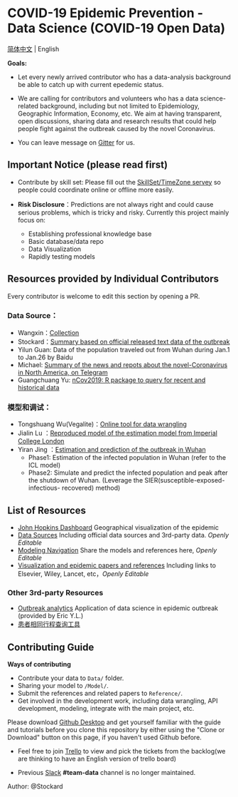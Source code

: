 # COVID-19 Epidemic Prevention - Data Science (COVID-19 Open Data)

[简体中文](./README.md) | English

**Goals:**

- Let every newly arrived contributor who has a data-analysis background be able to catch up with current epedemic status.
- We are calling for contributors and volunteers who has a data science-related background, including but not limited to Epidemiology, Geographic Information, Economy, etc. We aim at having transparent, open discussions, sharing data and research results that could help people fight against the outbreak caused by the novel Coronavirus.

- You can leave message on [Gitter](https://gitter.im/Glacier-Data/community#) for us.

## Important Notice (please read first)

- Contribute by skill set: Please fill out the [SkillSet/TimeZone servey](https://forms.gle/Yyh1DY5EkzqCpA897) so people could coordinate online or offline more easily.

- **Risk Disclosure**：Predictions are not always right and could cause serious problems, which is tricky and risky. Currently this project mainly focus on:
   - Establishing professional knowledge base
   - Basic database/data repo
   - Data Visualization
   - Rapidly testing models

## **Resources provided by Individual Contributors**

Every contributor is welcome to edit this section by opening a PR.

### Data Source：

- Wangxin：[Collection](https://docs.google.com/spreadsheets/d/1M-iFpgweAAyRUriT_NsmPdkXCcDFReE3-8a0fYNQQc4/edit#gid=235095609)
- Stockard：[Summary based on official released text data of the outbreak](https://docs.google.com/spreadsheets/d/1WnfMY1M3k8x9WHPGpx_jZc2EbSFQv7rEwHj5lJdBnVo/edit?usp=sharing)
- Yilun Guan: Data of the population traveled out from Wuhan during Jan.1 to Jan.26 by Baidu
- Michael: [Summary of the news and repots about the novel-Coronavirus in North America, on Telegram](https://t.me/ncov_2019_us)
- Guangchuang Yu: [nCov2019: R package to query for recent and historical data](https://github.com/GuangchuangYu/nCov2019)

### 模型和调试：

- Tongshuang Wu(Vegalite)：[Online tool for data wrangling](https://idyll-lang.org/)
- Jialin Lu ：[Reproduced model of the estimation model from Imperial College London](https://luxxxlucy.github.io/projects/2020_wuhan/index.html)
- Yiran Jing ：[Estimation and prediction of the outbreak in Wuhan](https://github.com/YiranJing/Coronavirus-Epidemic-2019-nCov)
   - Phase1: Estimation of the infected population in Wuhan (refer to the ICL model)
   - Phase2: Simulate and predict the infected population and peak after the shutdown of Wuhan. (Leverage the SIER(susceptible-exposed-infectious- recovered) method)

## **List of Resources**

- [John Hopkins Dashboard](http://gisanddata.maps.arcgis.com/apps/opsdashboard/index.html) Geographical visualization of the epidemic
- [Data Sources](https://docs.google.com/spreadsheets/d/1JNQnFYJpR7PxQo5K5lwXTuE0F6jprhMXuy7DPnV9H90/edit?usp=sharing) Including official data sources and 3rd-party data. *Openly Editable*
- [Modeling Navigation](https://docs.google.com/document/d/1Gm1xBevUXdTj5ZnMK82rKW7EblQoB8ML5OhIYMHmm1U/edit?usp=sharing) Share the models and references here, *Openly Editable*
- [Visualization and epidemic papers and references](https://docs.google.com/document/d/17v0cAcyhm2Yd0FNqmgHxcVNR2nZdQ7LmSLfxt21wv5w) Including links to Elsevier, Wiley, Lancet, etc，*Openly Editable*

### Other 3rd-party Resources

- [Outbreak analytics](https://royalsocietypublishing.org/doi/pdf/10.1098/rstb.2018.0276) Application of data science in epidemic outbreak (provided by Eric Y.L.)
- [患者相同行程查询工具](患者相同行程查询工具)

## **Contributing Guide**

**Ways of contributing**
- Contribute your data to `Data/` folder.
- Sharing your model to `/Model/`.
- Submit the references and related papers to `Reference/`.
- Get involved in the development work, including data wrangling, API development, modeling, integrate with the main project, etc.

Please download [Github Desktop](https://desktop.github.com/) and get yourself familiar with the guide and tutorials before you clone this repository by either using the "Clone or Download" button on this page, if you haven't used Github before.

- Feel free to join [Trello](https://trello.com/invite/b/fwW7gZUY/87d9ee972226d4d13e59ed3058c69266/ncovdata-team) to view and pick the tickets from the backlog(we are thinking to have an English version of trello board)

- Previous [Slack](https://join.slack.com/t/wuhan2020/shared_invite/enQtOTQxMTU4MzgyNTYwLWIxMTMyNWI4NWE2YTk3NGRjZGJhMjUzNmJhMjg1MDQ3OTEzNDE5NGY4MWFhMjRlYWU4MmE3ZGQyOGU4N2YwMzY) **#team-data** channel is no longer maintained.

Author: @Stockard
